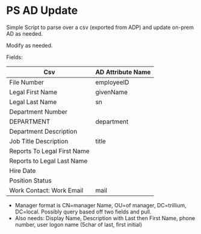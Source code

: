 # PS AD Update  

Simple Script to parse over a csv (exported from ADP) and update on-prem AD as needed. 

Modify as needed.

Fields: 

|            Csv               | AD Attribute Name  |
| ---------------------------- | ------------------ |
| File Number                  | employeeID         |
| Legal First Name             | givenName          |
| Legal Last Name              | sn                 |
| Department Number            |                    |
| DEPARTMENT                   | department         | 
| Department Description       |                    | 
| Job Title Description        | title              | 
| Reports To Legal First Name  |                    |
| Reports to Legal Last Name   |                    |
| Hire Date                    |                    |  
| Position Status              |                    | 
| Work Contact: Work Email     | mail               |

- Manager format is CN=manager Name, OU=of manager, DC=trillium, DC=local. Possibly query based off two fields and pull. 
- Also needs: Display Name, Description with Last then First Name, phone number, user logon name (5char of last, first initial)
